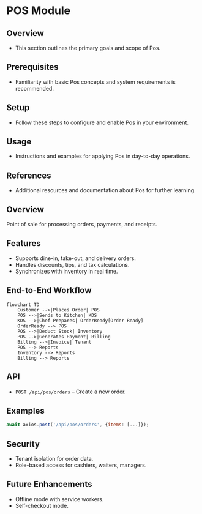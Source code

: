 # POS Module

## Overview
- This section outlines the primary goals and scope of Pos.

## Prerequisites
- Familiarity with basic Pos concepts and system requirements is recommended.

## Setup
- Follow these steps to configure and enable Pos in your environment.

## Usage
- Instructions and examples for applying Pos in day-to-day operations.

## References
- Additional resources and documentation about Pos for further learning.


## Overview
Point of sale for processing orders, payments, and receipts.

## Features
- Supports dine-in, take-out, and delivery orders.  
- Handles discounts, tips, and tax calculations.  
- Synchronizes with inventory in real time.  

## End-to-End Workflow
```mermaid
flowchart TD
    Customer -->|Places Order| POS
    POS -->|Sends to Kitchen| KDS
    KDS -->|Chef Prepares| OrderReady[Order Ready]
    OrderReady --> POS
    POS -->|Deduct Stock| Inventory
    POS -->|Generates Payment| Billing
    Billing -->|Invoice| Tenant
    POS --> Reports
    Inventory --> Reports
    Billing --> Reports
```

## API
- `POST /api/pos/orders` – Create a new order.  

## Examples
```js
await axios.post('/api/pos/orders', {items: [...]});
```

## Security
- Tenant isolation for order data.  
- Role-based access for cashiers, waiters, managers.  

## Future Enhancements
- Offline mode with service workers.  
- Self-checkout mode.  
